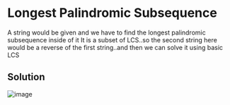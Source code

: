 # Longest Palindromic Subsequence

A string would be given and we have to find the longest palindromic subsequence inside of it
It is a subset of LCS..so the second string here would be a reverse of the first string..and then we can solve it using basic LCS

## Solution
![image](https://user-images.githubusercontent.com/44740658/113813205-1432f980-978d-11eb-9659-b974ef795165.png)
